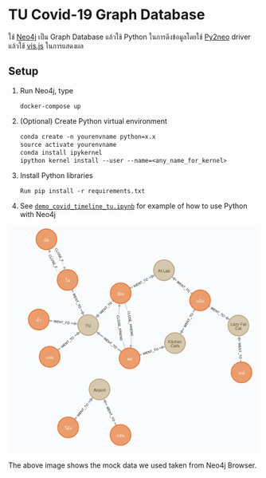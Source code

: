 # TU Covid-19 Graph Database
ใช้ [Neo4j](https://neo4j.com/) เป็น Graph Database แล้วใช้ Python ในการดึงข้อมูลโดยใช้ [Py2neo](https://py2neo.org/v4/) driver แล้วใช้ [vis.js](https://visjs.org/) ในการแสดงผล

## Setup
1. Run Neo4j, type
    ```
    docker-compose up
    ```
2. (Optional) Create Python virtual environment
    ```
    conda create -n yourenvname python=x.x
    source activate yourenvname
    conda install ipykernel
    ipython kernel install --user --name=<any_name_for_kernel>
    ```
3. Install Python libraries
    ```
    Run pip install -r requirements.txt
    ```
4. See [`demo_covid_timeline_tu.ipynb`](./demo_covid_timeline_tu.ipynb) for example of how to use Python with Neo4j

![mockdata](tucovid_mockdata.png)

The above image shows the mock data we used taken from Neo4j Browser. 